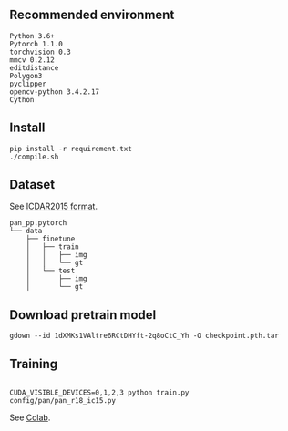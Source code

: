 ## Recommended environment
```
Python 3.6+
Pytorch 1.1.0
torchvision 0.3
mmcv 0.2.12
editdistance
Polygon3
pyclipper
opencv-python 3.4.2.17
Cython
```

## Install
```shell script
pip install -r requirement.txt
./compile.sh
```
## Dataset
See [ICDAR2015 format](https://rrc.cvc.uab.es/?ch=4&com=tasks).
```none
pan_pp.pytorch
└── data
    ├── finetune
    │   ├── train
    │   │   ├── img
    │   │   └── gt
    │   └── test
    │       ├── img
    │       └── gt
```

## Download pretrain model
```
gdown --id 1dXMKs1VAltre6RCtDHYft-2q8oCtC_Yh -O checkpoint.pth.tar
```

## Training
```shell script

CUDA_VISIBLE_DEVICES=0,1,2,3 python train.py config/pan/pan_r18_ic15.py
```

See [Colab](https://colab.research.google.com/drive/153gGIa9zAKQskd6jOitc8emS3mfO6Ab_?usp=sharing).
